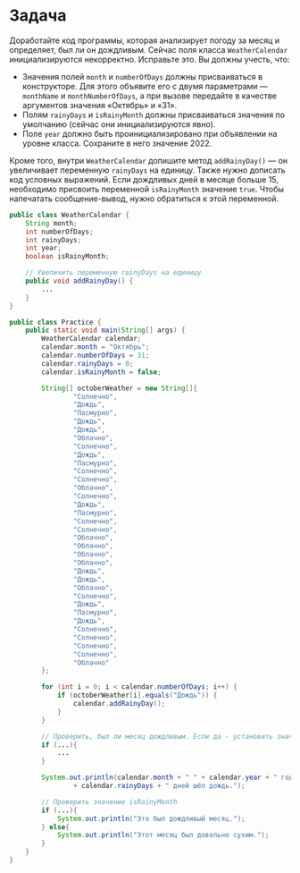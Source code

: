 # Задача 
Доработайте код программы, которая анализирует погоду за месяц и определяет, был ли он дождливым. Сейчас поля класса `WeatherCalendar` инициализируются некорректно. Исправьте это. Вы должны учесть, что:
* Значения полей `month` и `numberOfDays` должны присваиваться в конструкторе. Для этого объявите его с двумя параметрами — `monthName` и `monthNumberOfDays`, а при вызове передайте в качестве аргументов значения «Октябрь» и «31».
* Полям `rainyDays` и `isRainyMonth` должны присваиваться значения по умолчанию (сейчас они инициализируются явно).
* Поле `year` должно быть проинициализировано при объявлении на уровне класса. Сохраните в него значение 2022.

Кроме того, внутри `WeatherCalendar` допишите метод `addRainyDay()` — он увеличивает переменную `rainyDays` на единицу. Также нужно дописать код условных выражений. Если дождливых дней в месяце больше 15, необходимо присвоить переменной `isRainyMonth` значение `true`. Чтобы напечатать сообщение-вывод, нужно обратиться к этой переменной.

```java
public class WeatherCalendar {
    String month;
    int numberOfDays;
    int rainyDays;
    int year;
    boolean isRainyMonth;

    // Увеличить переменную rainyDays на единицу
    public void addRainyDay() {
        ...
    }
}
```

```java
public class Practice {
    public static void main(String[] args) {
        WeatherCalendar calendar;
        calendar.month = "Октябрь";
        calendar.numberOfDays = 31;
        calendar.rainyDays = 0;
        calendar.isRainyMonth = false;

        String[] octoberWeather = new String[]{
                "Солнечно",
                "Дождь",
                "Пасмурно",
                "Дождь",
                "Дождь",
                "Облачно",
                "Солнечно",
                "Дождь",
                "Пасмурно",
                "Солнечно",
                "Солнечно",
                "Облачно",
                "Солнечно",
                "Дождь",
                "Пасмурно",
                "Солнечно",
                "Солнечно",
                "Облачно",
                "Облачно",
                "Облачно",
                "Облачно",
                "Дождь",
                "Дождь",
                "Облачно",
                "Солнечно",
                "Дождь",
                "Пасмурно",
                "Дождь",
                "Солнечно",
                "Солнечно",
                "Солнечно",
                "Солнечно",
                "Облачно"
        };

        for (int i = 0; i < calendar.numberOfDays; i++) {
            if (octoberWeather[i].equals("Дождь")) {
                calendar.addRainyDay();
            }
        }

        // Проверить, был ли месяц дождливым. Если да - установить значение isRainyMonth
        if (...){
            ...
        }

        System.out.println(calendar.month + " " + calendar.year + " года. "
                + calendar.rainyDays + " дней шёл дождь.");

        // Проверить значение isRainyMonth
        if (...){
            System.out.println("Это был дождливый месяц.");
        } else{
            System.out.println("Этот месяц был довольно сухим.");
        }
    }
}
```